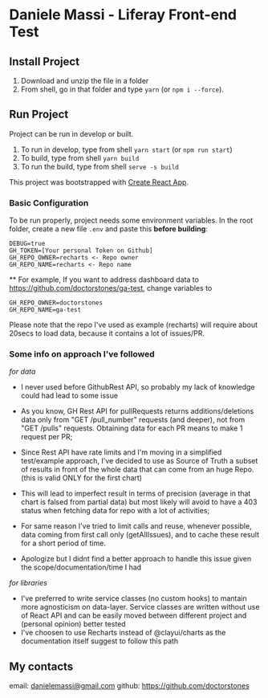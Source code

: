 # Daniele Massi - Liferay Front-end Test

## Install Project

1. Download and unzip the file in a folder
2. From shell, go in that folder and type
   `yarn` (or `npm i --force`).

## Run Project

Project can be run in develop or built.

1. To run in develop, type from shell `yarn start` (or `npm run start`)
1. To build, type from shell `yarn build`
1. To run the build, type from shell `serve -s build`

This project was bootstrapped with [Create React App](https://github.com/facebook/create-react-app).

### Basic Configuration

To be run properly, project needs some environment variables.
In the root folder, create a new file `.env` and paste this **before building**:

```
DEBUG=true
GH_TOKEN=[Your personal Token on Github]
GH_REPO_OWNER=recharts <- Repo owner
GH_REPO_NAME=recharts <- Repo name
```


\*\*
For example, If you want to address dashboard data to https://github.com/doctorstones/ga-test, change variables to

```
GH_REPO_OWNER=doctorstones
GH_REPO_NAME=ga-test
```
Please note that the repo I've used as example (recharts) will require about 20secs to load data, because it contains a lot of issues/PR.


### Some info on approach I've followed

*for data*
- I never used before GithubRest API, so probably my lack of knowledge could had lead to some issue
- As you know, GH Rest API for pullRequests returns additions/deletions data
  only from "GET /pull_number" requests (and deeper), not from "GET /pulls" requests. Obtaining data for each PR means to make 1 request per PR;

- Since Rest API have rate limits and I'm moving in a simplified test/example approach, I've decided to use as Source of Truth a subset of results in front of the whole data that can come from an huge Repo. (this is valid ONLY for the first chart)
- This will lead to imperfect result in terms of precision (average in that chart is falsed from partial data) but most likely will avoid to have a 403 status when fetching data for repo with a lot of activities;

- For same reason I've tried to limit calls and reuse, whenever possible, data coming from first call only (getAllIssues), and to cache these result for a short period of time.

- Apologize but I didnt find a better approach to handle this issue given the scope/documentation/time I had

*for libraries*
- I've preferred to write service classes (no custom hooks) to mantain more agnosticism on data-layer. Service classes are written without use of React API and can be easily moved between different project and (personal opinion) better tested
- I've choosen to use Recharts instead of @clayui/charts as the documentation itself suggest to follow this path

## My contacts

email: danielemassi@gmail.com
github: https://github.com/doctorstones